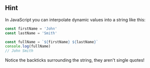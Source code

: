 ## Hint

In JavaScript you can interpolate dynamic values into a string like this:

```js
const firstName = 'John'
const lastName = 'Smith'

const fullName = `${firstName} ${lastName}`
console.log(fullName)
// John Smith
```

Notice the backticks surrounding the string, they aren't single quotes!
